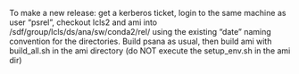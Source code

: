 To make a new release: get a kerberos ticket, login to the same machine as user “psrel”,  checkout lcls2 and ami into /sdf/group/lcls/ds/ana/sw/conda2/rel/ using the existing “date” naming convention for the directories.  Build psana as usual, then build ami with build_all.sh in the ami directory (do NOT execute the setup_env.sh in the ami dir)
